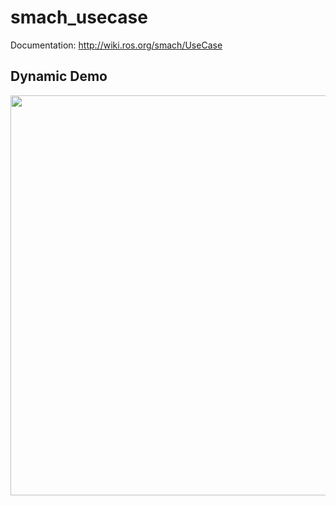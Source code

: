 # smach_usecase 
Documentation: http://wiki.ros.org/smach/UseCase

## Dynamic Demo

<img src="https://github.com/zengxiaolei/robotics_gifs/blob/master/smach/ros_smach_usecase.gif" width="640">
